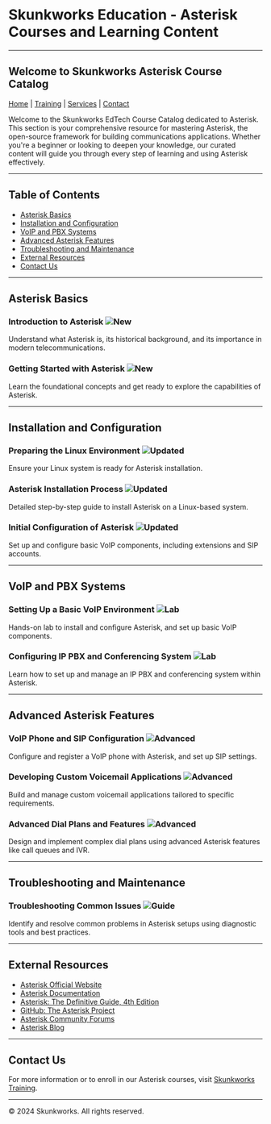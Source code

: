 # Skunkworks Education - Asterisk Courses and Learning Content

---

## Welcome to Skunkworks Asterisk Course Catalog

[Home](#) | [Training](#) | [Services](#) | [Contact](#)

Welcome to the Skunkworks EdTech Course Catalog dedicated to Asterisk. This section is your comprehensive resource for mastering Asterisk, the open-source framework for building communications applications. Whether you're a beginner or looking to deepen your knowledge, our curated content will guide you through every step of learning and using Asterisk effectively.

---

## Table of Contents

- [Asterisk Basics](#asterisk-basics)
- [Installation and Configuration](#installation-and-configuration)
- [VoIP and PBX Systems](#voip-and-pbx-systems)
- [Advanced Asterisk Features](#advanced-asterisk-features)
- [Troubleshooting and Maintenance](#troubleshooting-and-maintenance)
- [External Resources](#external-resources)
- [Contact Us](#contact-us)

---

## Asterisk Basics

### Introduction to Asterisk ![New](https://img.shields.io/badge/status-new-brightgreen)

Understand what Asterisk is, its historical background, and its importance in modern telecommunications.

### Getting Started with Asterisk ![New](https://img.shields.io/badge/status-new-brightgreen)

Learn the foundational concepts and get ready to explore the capabilities of Asterisk.

---

## Installation and Configuration

### Preparing the Linux Environment ![Updated](https://img.shields.io/badge/status-updated-blue)

Ensure your Linux system is ready for Asterisk installation.

### Asterisk Installation Process ![Updated](https://img.shields.io/badge/status-updated-blue)

Detailed step-by-step guide to install Asterisk on a Linux-based system.

### Initial Configuration of Asterisk ![Updated](https://img.shields.io/badge/status-updated-blue)

Set up and configure basic VoIP components, including extensions and SIP accounts.

---

## VoIP and PBX Systems

### Setting Up a Basic VoIP Environment ![Lab](https://img.shields.io/badge/type-lab-yellow)

Hands-on lab to install and configure Asterisk, and set up basic VoIP components.

### Configuring IP PBX and Conferencing System ![Lab](https://img.shields.io/badge/type-lab-yellow)

Learn how to set up and manage an IP PBX and conferencing system within Asterisk.

---

## Advanced Asterisk Features

### VoIP Phone and SIP Configuration ![Advanced](https://img.shields.io/badge/level-advanced-red)

Configure and register a VoIP phone with Asterisk, and set up SIP settings.

### Developing Custom Voicemail Applications ![Advanced](https://img.shields.io/badge/level-advanced-red)

Build and manage custom voicemail applications tailored to specific requirements.

### Advanced Dial Plans and Features ![Advanced](https://img.shields.io/badge/level-advanced-red)

Design and implement complex dial plans using advanced Asterisk features like call queues and IVR.

---

## Troubleshooting and Maintenance

### Troubleshooting Common Issues ![Guide](https://img.shields.io/badge/type-guide-lightgrey)

Identify and resolve common problems in Asterisk setups using diagnostic tools and best practices.

---

## External Resources

- [Asterisk Official Website](https://www.asterisk.org)
- [Asterisk Documentation](https://wiki.asterisk.org/wiki/display/AST/Home)
- [Asterisk: The Definitive Guide, 4th Edition](https://www.oreilly.com/library/view/asterisk-the-definitive/9781449332433/)
- [GitHub: The Asterisk Project](https://github.com/asterisk/asterisk)
- [Asterisk Community Forums](https://community.asterisk.org)
- [Asterisk Blog](https://www.asterisk.org/blog/)

---

## Contact Us

For more information or to enroll in our Asterisk courses, visit [Skunkworks Training](https://courses.skunkworks.africa/asterisk/).

---

© 2024 Skunkworks. All rights reserved.
